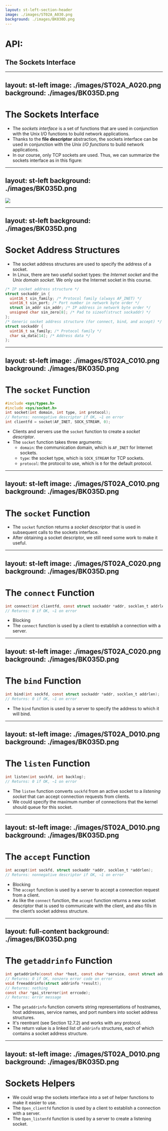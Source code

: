 ```yaml
---
layout: st-left-section-header
image: ./images/ST02A_A030.png
background: ./images/BK030D.png
---
```


# API:
## The Sockets Interface

---
layout: st-left
image: ./images/ST02A_A020.png
background: ./images/BK035D.png
---

# The Sockets Interface

- The *sockets interface* is a set of functions that are used in conjunction with the Unix
I/O functions to build network applications.
- Thanks to the **file descriptor** abstraction, the sockets interface can be used in conjunction with the *Unix I/O functions* to build network applications.
- In our course, only TCP sockets are used. Thus, we can summarize the sockets interface as in this figure:

---
layout: st-left
background: ./images/BK035D.png
---

<img src="/images/f11.12.png" class="h-full">

---
layout: st-left
background: ./images/BK035D.png
---

# Socket Address Structures

- The socket address structures are used to specify the address of a socket.
- In Linux, there are two useful socket types: the *Internet socket* and the *Unix domain socket*. We only use the Internet socket in this course.

```c
/* IP socket address structure */
struct sockaddr_in {
  uint16_t sin_family; /* Protocol family (always AF_INET) */
  uint16_t sin_port; /* Port number in network byte order */
  struct in_addr sin_addr; /* IP address in network byte order */
  unsigned char sin_zero[8]; /* Pad to sizeof(struct sockaddr) */
};
/* Generic socket address structure (for connect, bind, and accept) */
struct sockaddr {
  uint16_t sa_family; /* Protocol family */
  char sa_data[14]; /* Address data */
};
```

---
layout: st-left
image: ./images/ST02A_C010.png
background: ./images/BK035D.png
---

# The `socket` Function

```c
#include <sys/types.h>
#include <sys/socket.h>
int socket(int domain, int type, int protocol);
// Returns: nonnegative descriptor if OK, −1 on error
int clientfd = socket(AF_INET, SOCK_STREAM, 0);
```

- Clients and servers use the `socket` function to create a *socket descriptor*.
- The `socket` function takes three arguments:
  - `domain`: the communication domain, which is `AF_INET` for Internet sockets.
  - `type`: the socket type, which is `SOCK_STREAM` for TCP sockets.
  - `protocol`: the protocol to use, which is `0` for the default protocol.

---
layout: st-left
image: ./images/ST02A_C010.png
background: ./images/BK035D.png
---

# The `socket` Function

- The `socket` function returns a *socket descriptor* that is used in subsequent calls to the sockets interface.
- After obtaining a socket descriptor, we still need some work to make it useful.

---
layout: st-left
image: ./images/ST02A_C020.png
background: ./images/BK035D.png
---

# The `connect` Function

```c
int connect(int clientfd, const struct sockaddr *addr, socklen_t addrlen);
// Returns: 0 if OK, −1 on error
```

- Blocking
- The `connect` function is used by a client to establish a connection with a server.

---
layout: st-left
image: ./images/ST02A_C020.png
background: ./images/BK035D.png
---

# The `bind` Function

```c
int bind(int sockfd, const struct sockaddr *addr, socklen_t addrlen);
// Returns: 0 if OK, −1 on error
```

- The `bind` function is used by a server to specify the address to which it will bind.

---
layout: st-left
image: ./images/ST02A_D010.png
background: ./images/BK035D.png
---

# The `listen` Function

```c
int listen(int sockfd, int backlog);
// Returns: 0 if OK, −1 on error
```

- The `listen` function converts `sockfd` from an active socket to a *listening socket*
that can accept connection requests from clients.
- We could specify the maximum number of connections that the kernel should queue for this socket.

---
layout: st-left
image: ./images/ST02A_D010.png
background: ./images/BK035D.png
---

# The `accept` Function

```c
int accept(int sockfd, struct sockaddr *addr, socklen_t *addrlen);
// Returns: nonnegative descriptor if OK, −1 on error
```

- Blocking
- The `accept` function is used by a server to accept a connection request from a client.
- As like the `connect` function, the `accept` function returns a new socket descriptor that is used to communicate with the client, and also fills in the client’s socket address structure.

---
layout: full-content
background: ./images/BK035D.png
---

# The `getaddrinfo` Function

```c
int getaddrinfo(const char *host, const char *service, const struct addrinfo *hints, struct addrinfo **result);
// Returns: 0 if OK, nonzero error code on error
void freeaddrinfo(struct addrinfo *result);
// Returns: nothing
const char *gai_strerror(int errcode);
// Returns: error message
```

- The `getaddrinfo` function converts string representations of hostnames, host
addresses, service names, and port numbers into socket address structures.
- It's reentrant (see Section 12.7.2) and works with any protocol.
- The return value is a linked list of `addrinfo` structures, each of which contains a socket address structure.

---
layout: st-left
image: ./images/ST02A_D010.png
background: ./images/BK035D.png
---

# Sockets Helpers

- We could wrap the sockets interface into a set of helper functions to make it easier to use.
- The `Open_clientfd` function is used by a client to establish a connection with a server.
- The `Open_listenfd` function is used by a server to create a listening socket.
